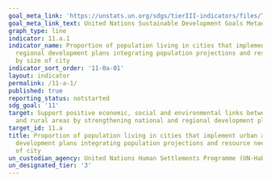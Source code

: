 ```yaml
---
goal_meta_link: 'https://unstats.un.org/sdgs/tierIII-indicators/files/Tier3-11-a-01.pdf'
goal_meta_link_text: United Nations Sustainable Development Goals Metadata
graph_type: line
indicator: 11.a.1
indicator_name: Proportion of population living in cities that implement urban and
  regional development plans integrating population projections and resource needs,
  by size of city
indicator_sort_order: '11-0a-01'
layout: indicator
permalink: /11-a-1/
published: true
reporting_status: notstarted
sdg_goal: '11'
target: Support positive economic, social and environmental links between urban, peri-urban
  and rural areas by strengthening national and regional development planning
target_id: 11.a
title: Proportion of population living in cities that implement urban and regional
  development plans integrating population projections and resource needs, by size
  of city
un_custodian_agency: United Nations Human Settlements Programme (UN-Habitat)
un_designated_tier: '3'
---
```

